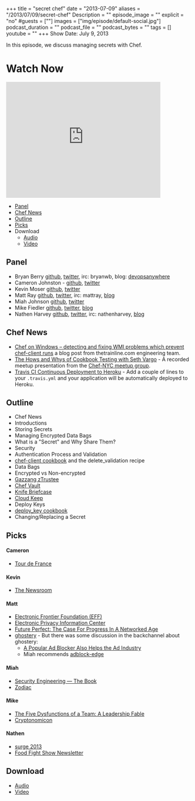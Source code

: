 +++
title = "secret chef"
date = "2013-07-09"
aliases = "/2013/07/09/secret-chef"
Description = ""
episode_image = ""
explicit = "no"
#guests = [""]
images = ["img/episode/default-social.jpg"]
podcast_duration = ""
podcast_file = ""
podcast_bytes = ""
tags = []
youtube = ""
+++
Show Date:  July 9, 2013

In this episode, we discuss managing secrets with Chef.

# Watch Now

<iframe width="420" height="315" src="http://www.youtube.com/embed/HL59_dot9zw" frameborder="0" allowfullscreen></iframe>

* [Panel](http://foodfightshow.org/2013/07/secret-chef.html#panel)
* [Chef News](http://foodfightshow.org/2013/07/secret-chef.html#news)
* [Outline](http://foodfightshow.org/2013/07/secret-chef.html#outline)
* [Picks](http://foodfightshow.org/2013/07/secret-chef.html#picks)
* Download
  * [Audio](http://traffic.libsyn.com/foodfight/FoodFightShow-57-SecretChef.mp3)
  * [Video](http://www.youtube.com/watch?v=HL59_dot9zw)

Panel<a name="panel"></a>
------
* Bryan Berry [github](http://github.com/bryanwb), [twitter](http://twitter.com/bryanwb), irc: bryanwb, blog: [devopsanywhere](http://devopsanywhere.blogspot.com)
* Cameron Johnston - [github](https://github.com/cwjohnston), [twitter](https://twitter.com/cwjohnston)
* Kevin Moser  [github](https://github.com/moserke), [twitter](https://twitter.com/moserke)
* Matt Ray [github](http://github.com/mattray), [twitter](http://twitter.com/mattray), irc: mattray, [blog](http://www.leastresistance.net/)
* Miah Johnson [github](https://github.com/miah), [twitter](https://twitter.com/miah_)
* Mike Fiedler [github](http://github.com/miketheman), [twitter](http://twitter.com/mikefiedler), [blog](http://www.miketheman.net)
* Nathen Harvey [github](http://github.com/nathenharvey), [twitter](http://twitter.com/nathenharvey), irc: nathenharvey, [blog](http://nathenharvey.com)

<!-- more -->

Chef News<a name="news"></a>
---------

* [Chef on Windows – detecting and fixing WMI problems which prevent chef-client runs](http://engineering.thetrainline.com/2013/07/09/chef-on-windows-detecting-and-fixing-wmi-problems/) a blog post from thetrainline.com engineering team.
* [The Hows and Whys of Cookbook Testing with Seth Vargo](https://www.youtube.com/watch?v=qJgMb7hmqLQ) - A recorded meetup presentation from the [Chef-NYC meetup group](http://www.meetup.com/Chef-NYC/).
* [Travis CI Continuous Deployment to Heroku](http://about.travis-ci.org/blog/2013-07-09-introducing-continuous-deployment-to-heroku/) - Add a couple of lines to your `.travis.yml` and your application will be automatically deployed to Heroku.

Outline<a name="outline"></a>
-------

* Chef News
* Introductions
* Storing Secrets
* Managing Encrypted Data Bags
* What is a "Secret" and Why Share Them?
* Security
* Authentication Process and Validation
 * [chef-client cookbook](http://ckbk.it/chef-client) and the delete_validation recipe
* Data Bags
 * Encrypted vs Non-encrypted
 * [Gazzang zTrustee](http://www.gazzang.com/products/ztrustee)
* [Chef Vault](https://github.com/Nordstrom/chef-vault)
* [Knife Briefcase](https://github.com/3ofcoins/knife-briefcase)
* [Cloud Keep](http://www.openstack.org/summit/portland-2013/session-videos/presentation/cloud-keep-openstack-key-management-as-a-service)
* Deploy Keys
 * [deploy_key cookbook](https://github.com/cassianoleal/cookbook-deploy_key)
* Changing/Replacing a Secret

Picks
-----
#### Cameron

* [Tour de France](http://www.letour.fr/le-tour/2013/us/)

#### Kevin

* [The Newsroom](http://www.hbo.com/the-newsroom/index.html)

#### Matt

* [Electronic Frontier Foundation (EFF)](https://www.eff.org/)
* [Electronic Privacy Information Center](http://epic.org/)
* [Future Perfect: The Case For Progress In A Networked Age](http://www.amazon.com/Future-Perfect-Case-Progress-Networked/dp/1594488207)
* [ghostery](http://www.ghostery.com/) - But there was some discussion in the backchannel about ghostery:
  * [A Popular Ad Blocker Also Helps the Ad Industry](http://www.technologyreview.com/news/516156/a-popular-ad-blocker-also-helps-the-ad-industry/)
  * Miah recommends [adblock-edge](https://addons.mozilla.org/en-us/firefox/addon/adblock-edge/)

#### Miah

* [Security Engineering — The Book](http://www.cl.cam.ac.uk/~rja14/book.html)
* [Zodiac](http://www.amazon.com/Zodiac-Neal-Stephenson/dp/0802143156/)

#### Mike

* [The Five Dysfunctions of a Team: A Leadership Fable](http://amzn.com/0787960756/)
* [Cryptonomicon](http://www.amazon.com/Cryptonomicon-Neal-Stephenson/dp/0060512806)

#### Nathen

* [surge 2013](http://surge.omniti.com/2013/)
* [Food Fight Show Newsletter](http://us6.campaign-archive2.com/home/?u=7d43a288e882a145b7e99c650&id=ad8186466d)

Download
--------

* [Audio](http://traffic.libsyn.com/foodfight/FoodFightShow-57-SecretChef.mp3)
* [Video](http://www.youtube.com/watch?v=HL59_dot9zw)
